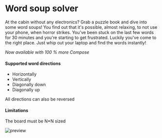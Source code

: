 # Word soup solver

At the cabin without any electronics? Grab a puzzle book and dive into some word soups! You find out that it's possible, almost relaxing, to
not use your phone, when horror strikes. You've been stuck on the last few words for 30 minutes and you're starting to get frustrated.
Luckily you've come to the right place. Just whip out your laptop and find the words instantly!

*Now available with 100 % more Compose*

#### Supported word directions
- Horizontally
- Vertically
- Diagonally down
- Diagonally up

All directions can also be reversed


#### Limitations

The board must be N*N sized


![preview](https://i.imgur.com/I16yRL5.gif)